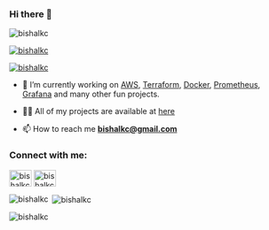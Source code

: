 ### Hi there 👋

<p align="left"> <img src="https://komarev.com/ghpvc/?username=bishalkc&label=Profile%20views&color=0e75b6&style=flat" alt="bishalkc" /> </p>

<p align="left"> <a href="https://github.com/ryo-ma/github-profile-trophy"><img src="https://github-profile-trophy.vercel.app/?username=bishalkc" alt="bishalkc" /></a> </p>

<p align="left"> <a href="https://twitter.com/bishalkc" target="blank"><img src="https://img.shields.io/twitter/follow/bishalkc?logo=twitter&style=for-the-badge" alt="bishalkc" /></a> </p>

- 🔭 I’m currently working on [AWS](https://aws.amazon.com), [Terraform](https://www.terraform.io), [Docker](https://www.docker.com), [Prometheus](https://prometheus.io/), [Grafana](https://grafana.com/) and many other fun projects.

- 👨‍💻 All of my projects are available at [here](https://www.github.com/bishalkc?tab=repositories)

- 📫 How to reach me **bishalkc@gmail.com**

<h3 align="left">Connect with me:</h3>
<p align="left">
<a href="https://twitter.com/bishalkc" target="blank"><img align="center" src="https://raw.githubusercontent.com/rahuldkjain/github-profile-readme-generator/master/src/images/icons/Social/twitter.svg" alt="bishalkc" height="30" width="40" /></a>
<a href="https://linkedin.com/in/bishalkc" target="blank"><img align="center" src="https://raw.githubusercontent.com/rahuldkjain/github-profile-readme-generator/master/src/images/icons/Social/linked-in-alt.svg" alt="bishalkc" height="30" width="40" /></a>
</p>

<p><img align="left" src="https://github-readme-stats.vercel.app/api/top-langs?username=bishalkc&show_icons=true&locale=en&layout=compact" alt="bishalkc" /></p>

<p>&nbsp;<img align="center" src="https://github-readme-stats.vercel.app/api?username=bishalkc&show_icons=true&locale=en" alt="bishalkc" /></p>

<p><img align="center" src="https://github-readme-streak-stats.herokuapp.com/?user=bishalkc&" alt="bishalkc" /></p>


